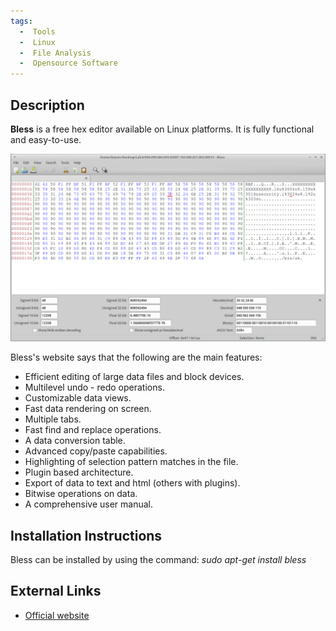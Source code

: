 ```yaml
---
tags:
  -  Tools
  -  Linux
  -  File Analysis
  -  Opensource Software 
---
```

## Description

**Bless** is a free hex editor available on Linux platforms. It is fully
functional and easy-to-use.

![Alt text](assets/images/bless.png)

Bless's website says that the following are the main features:

- Efficient editing of large data files and block devices.
- Multilevel undo - redo operations.
- Customizable data views.
- Fast data rendering on screen.
- Multiple tabs.
- Fast find and replace operations.
- A data conversion table.
- Advanced copy/paste capabilities.
- Highlighting of selection pattern matches in the file.
- Plugin based architecture.
- Export of data to text and html (others with plugins).
- Bitwise operations on data.
- A comprehensive user manual.

## Installation Instructions

Bless can be installed by using the command: *sudo apt-get install
bless*

## External Links

- [Official website](http://home.gna.org/bless/index.html)

